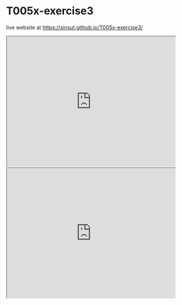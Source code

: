 # T005x-exercise3

live website at
 https://sinsut.github.io/T005x-exercise3/
 
<iframe width="90%" height=350 src="https://sinsut.github.io/leaflet-map-simple-1/ "></iframe> 

<iframe width="90%" height=350 src="https://sinsut.github.io/highcharts-scatter-csv/ "></iframe>
